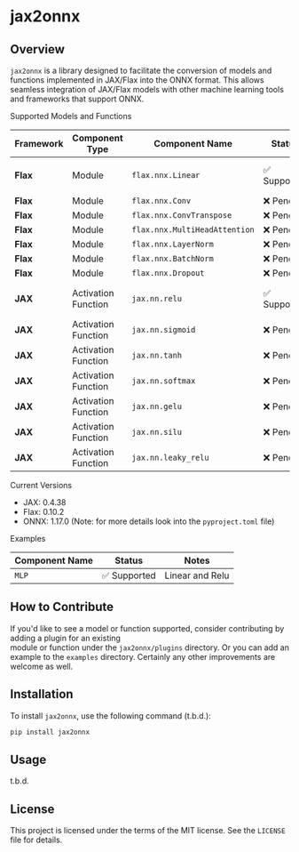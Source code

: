 # jax2onnx

## Overview
`jax2onnx` is a library designed to facilitate the conversion of models and functions implemented in JAX/Flax into the ONNX format. This allows seamless integration of JAX/Flax models with other machine learning tools and frameworks that support ONNX.

Supported Models and Functions

| Framework | Component Type     | Component Name             | Status      | Notes                 |
|-----------|--------------------|----------------------------|-------------|-----------------------|
| **Flax**  | Module             | `flax.nnx.Linear`          | ✅ Supported | Converts to ONNX Gemm |
| **Flax**  | Module             | `flax.nnx.Conv`            | ❌ Pending   |                       |
| **Flax**  | Module             | `flax.nnx.ConvTranspose`   | ❌ Pending   |                       |
| **Flax**  | Module             | `flax.nnx.MultiHeadAttention` | ❌ Pending |                       |
| **Flax**  | Module             | `flax.nnx.LayerNorm`       | ❌ Pending   |                       |
| **Flax**  | Module             | `flax.nnx.BatchNorm`       | ❌ Pending   |                       |
| **Flax**  | Module             | `flax.nnx.Dropout`         | ❌ Pending   |                       |
| **JAX**   | Activation Function| `jax.nn.relu`              | ✅ Supported | Converts to ONNX Relu |
| **JAX**   | Activation Function| `jax.nn.sigmoid`           | ❌ Pending   |                       |
| **JAX**   | Activation Function| `jax.nn.tanh`              | ❌ Pending   |  |
| **JAX**   | Activation Function| `jax.nn.softmax`           | ❌ Pending   |  |
| **JAX**   | Activation Function| `jax.nn.gelu`              | ❌ Pending   | |
| **JAX**   | Activation Function| `jax.nn.silu`              | ❌ Pending   |  |
| **JAX**   | Activation Function| `jax.nn.leaky_relu`        | ❌ Pending   |  |

Current Versions
* JAX: 0.4.38
* Flax: 0.10.2
* ONNX: 1.17.0
  (Note: for more details look into the `pyproject.toml` file)

Examples

 | Component Name | Status      | Notes           |
 |----------------|-------------|-----------------|
 | `MLP`          | ✅ Supported | Linear and Relu |

## How to Contribute

If you'd like to see a model or function supported, consider contributing by adding a plugin for an existing   
module or function under the `jax2onnx/plugins` directory. Or you can add an example to the `examples` directory. 
Certainly any other improvements are welcome as well.

## Installation

To install `jax2onnx`, use the following command (t.b.d.):

```bash
pip install jax2onnx  
```

## Usage
t.b.d.
 

## License

This project is licensed under the terms of the MIT license. See the `LICENSE` file for details.

